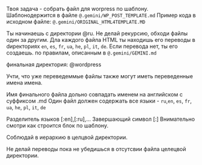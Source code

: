  Твоя задача - собрать файл для worpress по шаблону. Шаблонодержится в файле `@.gemini/WP_POST_TEMPLATE.md`
 Пример кода в исходном файле: `@.gemini/ORIGINAL_HTML4TEMPLATE.MD`

 Ты начинаешь с директории @ru. Не делай рекурсию, обходи файлы один за другим. Дла каждого файла HTML ты находишь его переводы
 в dиректориях `en`, `es`, `fr`, `ua`, `he`, `pl`, `it`, `de`. Если перевода нет, ты его создаешь. по правилам, описанным в `@.gemini/GEMINI.md`

финальная директория: @wordpress

 Учти, что уже переведеммые файлы также могут иметь переведенные имена имена. 

 Имя финального файла дольно совпадать именем на английском с суффиксом .md
 Один файл должен содержать все языки - `ru`,`en`, `es`, `fr`, `ua`, `he`, `pl`, `it`, `de`

 Разделитель языков [:en],[:ru],...
 Завершающий символ [:]
 Внимательно смотри как строится блок по шаблону.

 Соблюдай в иерархию в целцвой директории.   


 Не делай переводы пока не убедишься в отсутсвии файла целецвой директории.
